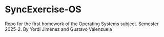 # SyncExercise-OS
Repo for the first homework of the Operating Systems subject. Semester 2025-2. By Yordi Jiménez and Gustavo Valenzuela

